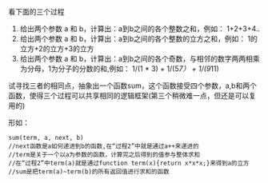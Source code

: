 看下面的三个过程

1. 给出两个参数 a 和 b，计算出：a到b之间的各个整数之和，例如： 1+2+3+4..
2. 给出两个参数 a 和 b，计算出：a到b之间的各个整数的立方之和，例如： 1的立方+2的立方+3的立方
3. 给出两个参数 a 和 b，计算出：a到b之间的各个奇数，与相邻的数字两两相乘为分母，1为分子的分数的和,例如： 1/(1 * 3) + 1/(5*7） + 1/(9*11)

试寻找三者的相同点，抽象出一个函数sum，这个函数接受四个参数，a,b和两个函数，使得三个过程可以共享相同的逻辑框架(第三个稍微难一点，但还是可以复用的)

形如：

    sum(term, a, next, b)
    //next函数是a如何递进到b的函数,在“过程2”中就是通过a++来递进的
    //term是关于一个以a为参数的函数，计算完之后得到的值参与整体求和
    //在“过程2”中term(a)就是通过function term(x){return x*x*x;}来得到a的立方
    //sum是把term(a)~term(b)的所有返回值进行求和的函数
    